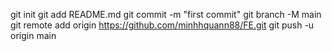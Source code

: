 git init
git add README.md
git commit -m "first commit"
git branch -M main
git remote add origin https://github.com/minhhquann88/FE.git
git push -u origin main
